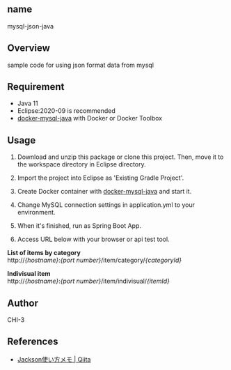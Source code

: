## name
mysql-json-java

## Overview
sample code for using json format data from mysql

## Requirement
- Java 11
- Eclipse:2020-09 is recommended
- [docker-mysql-java](https://github.com/CHI-3/docker-mysql-java) with Docker or Docker Toolbox


## Usage
1. Download and unzip this package  or clone this project. Then, move it to the workspace directory in Eclipse directory.

2. Import the project into Eclipse as 'Existing Gradle Project'.

3. Create Docker container with [docker-mysql-java](https://github.com/CHI-3/docker-mysql-java) and start it.

4. Change MySQL connection settings in application.yml to your environment.

5. When it's finished, run as Spring Boot App.

6. Access URL below with your browser or api test tool.

**List of items by category**  
http://*{hostname}*:*{port number}*/item/category/*{categoryId}*

**Indivisual item**  
http://*{hostname}*:*{port number}*/item/indivisual/*{itemId}*

## Author
CHI-3


## References
- [Jackson使い方メモ | Qiita](https://qiita.com/opengl-8080/items/b613b9b3bc5d796c840c)
